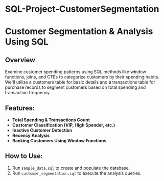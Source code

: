 # SQL-Project-CustomerSegmentation
# Customer Segmentation & Analysis Using SQL

## Overview
Examine customer spending patterns using SQL methods like window functions, joins, and CTEs to categorize customers by their spending habits. We'll utilize a customers table for basic details and a transactions table for purchase records to segment customers based on total spending and transaction frequency.

## Features:
- **Total Spending & Transactions Count**
- **Customer Classification (VIP, High Spender, etc.)**
- **Inactive Customer Detection**
- **Recency Analysis**
- **Ranking Customers Using Window Functions**

## How to Use:
1. Run `sample_data.sql` to create and populate the database.
2. Run `customer_segmentation.sql` to execute the analysis queries.
